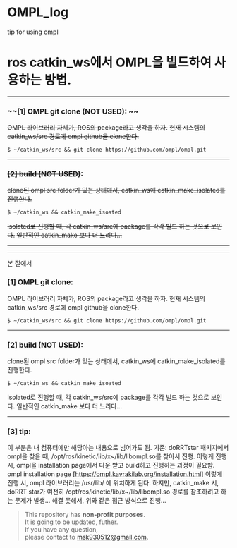 # OMPL_log
tip for using ompl 

# ros catkin_ws에서 OMPL을 빌드하여 사용하는 방법.

***  

### ~~[1] OMPL git clone (NOT USED): ~~

~~OMPL 라이브러리 자체가, ROS의 package라고 생각을 하자.~~
~~현재 시스템의 catkin_ws/src 경로에 ompl github을 clone한다.~~
```
$ ~/catkin_ws/src && git clone https://github.com/ompl/ompl.git
```
***

### ~~[2] build (NOT USED)~~:

~~clone된 ompl src folder가 있는 상태에서, catkin_ws에 catkin_make_isolated를 진행한다.~~

```
$ ~/catkin_ws && catkin_make_isoated
```
~~isolated로 진행할 때, 각 catkin_ws/src에 package를 각각 빌드 하는 것으로 보인다.~~
~~일반적인 catkin_make 보다 더 느리다...~~
***  

***  
본 절에서 
### [1] OMPL git clone: 

OMPL 라이브러리 자체가, ROS의 package라고 생각을 하자.
현재 시스템의 catkin_ws/src 경로에 ompl github을 clone한다.
```
$ ~/catkin_ws/src && git clone https://github.com/ompl/ompl.git
```
***

### [2] build (NOT USED):

clone된 ompl src folder가 있는 상태에서, catkin_ws에 catkin_make_isolated를 진행한다.

```
$ ~/catkin_ws && catkin_make_isoated
```
isolated로 진행할 때, 각 catkin_ws/src에 package를 각각 빌드 하는 것으로 보인다.
일반적인 catkin_make 보다 더 느리다...
***  



### [3] tip:
이 부분은 내 컴퓨터에만 해당아는 내용으로 넘어가도 됨.
기존: doRRTstar 패키지에서 ompl을 찾을 때, /opt/ros/kinetic/lib/x~/lib/libompl.so를 찾아서 진행.
이렇게 진행 시, ompl을 installation page에서 다운 받고 build하고 진행하는 과정이 필요함.
ompl installation page [https://ompl.kavrakilab.org/installation.html]
이렇게 진행 시, ompl 라이브러리는 /usr/lib/ 에 위치하게 된다.
하지만, catkin_make 시, doRRT star가 여전히 /opt/ros/kinetic/lib/x~/lib/libompl.so 경로를 참조하려고 하는 문제가 발생...
해결 못해서, 위와 같은 접근 방식으로 진행...

> This repository has **non-profit purposes**.\
> It is going to be updated, futher.\
> If you have any question, \
> please contact to msk930512@gmail.com.
